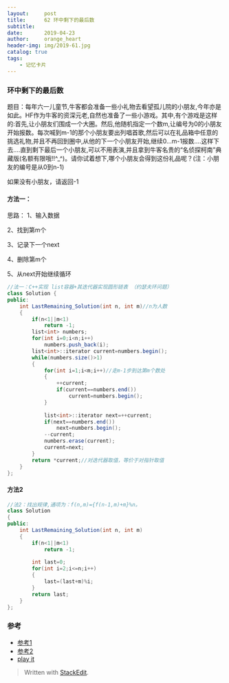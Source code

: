 ```yaml
---
layout:     post
title:      62 环中剩下的最后数
subtitle:  
date:       2019-04-23
author:     orange_heart
header-img: img/2019-61.jpg
catalog: true
tags:
    - 记忆卡片
---
```


###   环中剩下的最后数

题目：每年六一儿童节,牛客都会准备一些小礼物去看望孤儿院的小朋友,今年亦是如此。HF作为牛客的资深元老,自然也准备了一些小游戏。其中,有个游戏是这样的:首先,让小朋友们围成一个大圈。然后,他随机指定一个数m,让编号为0的小朋友开始报数。每次喊到m-1的那个小朋友要出列唱首歌,然后可以在礼品箱中任意的挑选礼物,并且不再回到圈中,从他的下一个小朋友开始,继续0...m-1报数....这样下去....直到剩下最后一个小朋友,可以不用表演,并且拿到牛客名贵的“名侦探柯南”典藏版(名额有限哦!!^_^)。请你试着想下,哪个小朋友会得到这份礼品呢？(注：小朋友的编号是从0到n-1)

如果没有小朋友，请返回-1

#### 方法一：

思路：
1、输入数据

2、找到第m个

3、记录下一个next

4、删除第m个

5、从next开始继续循环


```java
//法一：C++实现 list容器+其迭代器实现圆形链表 （约瑟夫环问题）
class Solution {
public:
    int LastRemaining_Solution(int n, int m)//n为人数
    {
        if(n<1||m<1)
            return -1;
        list<int> numbers;
        for(int i=0;i<n;i++)
            numbers.push_back(i);
        list<int>::iterator current=numbers.begin();
        while(numbers.size()>1)
        {
            for(int i=1;i<m;i++)//走m-1步到达第m个数处
            {
                ++current;
                if(current==numbers.end())
                    current=numbers.begin();
            }
             
            list<int>::iterator next=++current;
            if(next==numbers.end())
                next=numbers.begin();
            --current;
            numbers.erase(current);
            current=next;
        }
        return *current;//对迭代器取值，等价于对指针取值
    }
};
```
#### 方法2



```java
//法2：找出规律,通项为：f(n,m)={f(n-1,m)+m}%n。
class Solution
{
public:
    int LastRemaining_Solution(int n, int m)
    {
        if(n<1||m<1)
            return -1;
         
        int last=0;
        for(int i=2;i<=n;i++)
        {
            last=(last+m)%i;
        }
        return last;
    }
};
```




### 参考

- [参考1](https://github.com/zhedahht/CodingInterviewChinese2)
- [参考2](https://github.com/gatieme/CodingInterviews)
- [play it](https://www.nowcoder.com/practice/762836f4d43d43ca9deb273b3de8e1f4?tpId=13&tqId=11198&rp=2&ru=/ta/coding-interviews&qru=/ta/coding-interviews/question-ranking&tPage=3)




> Written with [StackEdit](https://stackedit.io/).

<head>
    <script src="https://cdn.mathjax.org/mathjax/latest/MathJax.js?config=TeX-AMS-MML_HTMLorMML" type="text/javascript"></script>
    <script type="text/x-mathjax-config">
        MathJax.Hub.Config({
            tex2jax: {
            skipTags: ['script', 'noscript', 'style', 'textarea', 'pre'],
            inlineMath: [['$','$']]
            }
        });
    </script>
</head>

<!--stackedit_data:
eyJoaXN0b3J5IjpbLTExMDU0NjE4NjIsMTIyNDEwMzE4MV19
-->